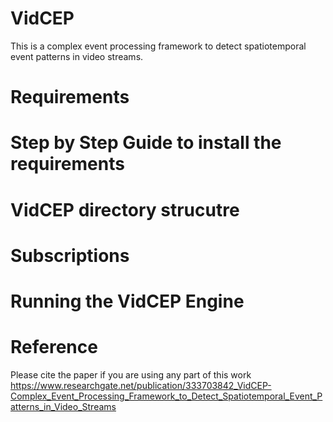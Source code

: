 # VidCEP
This is a complex event processing framework to detect spatiotemporal event patterns in video streams.

# Requirements


# Step by Step Guide to install the requirements


# VidCEP directory strucutre


# Subscriptions



# Running the VidCEP Engine


# Reference
Please cite the paper if you are using any part of this work
https://www.researchgate.net/publication/333703842_VidCEP-Complex_Event_Processing_Framework_to_Detect_Spatiotemporal_Event_Patterns_in_Video_Streams
